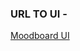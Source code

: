 ### URL TO UI -

<a href='https://www.behance.net/gallery/72486017/E-Comm-Free-UI-Kit-for-Adobe-XD/moodboard'>Moodboard UI</a>
